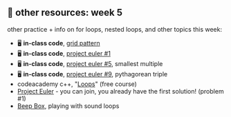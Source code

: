 ## 🤖 other resources: week 5

other practice + info on for loops, nested loops, and other topics this week:
- 🖥️ **in-class code**, [grid pattern](https://replit.com/@mab253/grid-pattern#main.cpp)
- 🖥️ **in-class code**, [project euler #1](https://replit.com/@mab253/projectEuler-1#main.cpp)
- 🖥️ **in-class code**, [project euler #5](https://replit.com/@mab253/projectEuler-5#main.cpp), smallest multiple
- 🖥️ **in-class code**, [project euler #9](https://replit.com/@mab253/projectEuler-9#main.cpp), pythagorean triple
- codeacademy c++, "[Loops](https://www.codecademy.com/courses/learn-c-plus-plus/lessons/cpp-loops/exercises/introduction)" (free course)
- [Project Euler](https://projecteuler.net/) - you can join, you already have the first solution! (problem #1)
- [Beep Box](https://www.beepbox.co/), playing with sound loops

